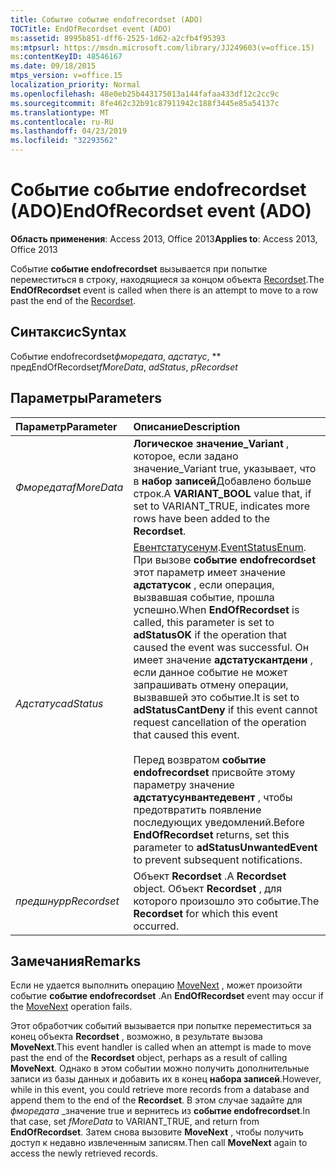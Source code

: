 ```yaml
---
title: Событие событие endofrecordset (ADO)
TOCTitle: EndOfRecordset event (ADO)
ms:assetid: 8995b851-dff6-2525-1d62-a2cfb4f95393
ms:mtpsurl: https://msdn.microsoft.com/library/JJ249603(v=office.15)
ms:contentKeyID: 48546167
ms.date: 09/18/2015
mtps_version: v=office.15
localization_priority: Normal
ms.openlocfilehash: 48e0eb25b443175013a144fafaa433df12c2cc9c
ms.sourcegitcommit: 8fe462c32b91c87911942c188f3445e85a54137c
ms.translationtype: MT
ms.contentlocale: ru-RU
ms.lasthandoff: 04/23/2019
ms.locfileid: "32293562"
---
```

# <a name="endofrecordset-event-ado"></a><span data-ttu-id="d8611-102">Событие событие endofrecordset (ADO)</span><span class="sxs-lookup"><span data-stu-id="d8611-102">EndOfRecordset event (ADO)</span></span>

<span data-ttu-id="d8611-103">**Область применения**: Access 2013, Office 2013</span><span class="sxs-lookup"><span data-stu-id="d8611-103">**Applies to**: Access 2013, Office 2013</span></span>

<span data-ttu-id="d8611-104">Событие **событие endofrecordset** вызывается при попытке переместиться в строку, находящиеся за концом объекта [Recordset](recordset-object-ado.md).</span><span class="sxs-lookup"><span data-stu-id="d8611-104">The **EndOfRecordset** event is called when there is an attempt to move to a row past the end of the [Recordset](recordset-object-ado.md).</span></span>

## <a name="syntax"></a><span data-ttu-id="d8611-105">Синтаксис</span><span class="sxs-lookup"><span data-stu-id="d8611-105">Syntax</span></span>

<span data-ttu-id="d8611-106">Событие endofrecordset*фморедата*, *адстатус*, \*\* пред</span><span class="sxs-lookup"><span data-stu-id="d8611-106">EndOfRecordset*fMoreData*, *adStatus*, *pRecordset*</span></span>

## <a name="parameters"></a><span data-ttu-id="d8611-107">Параметры</span><span class="sxs-lookup"><span data-stu-id="d8611-107">Parameters</span></span>

|<span data-ttu-id="d8611-108">Параметр</span><span class="sxs-lookup"><span data-stu-id="d8611-108">Parameter</span></span>|<span data-ttu-id="d8611-109">Описание</span><span class="sxs-lookup"><span data-stu-id="d8611-109">Description</span></span>|
|:--------|:----------|
|<span data-ttu-id="d8611-110">*Фморедата*</span><span class="sxs-lookup"><span data-stu-id="d8611-110">*fMoreData*</span></span> |<span data-ttu-id="d8611-111">**Логическое значение\_Variant** , которое, если задано значение\_Variant true, указывает, что в **набор записей**Добавлено больше строк.</span><span class="sxs-lookup"><span data-stu-id="d8611-111">A **VARIANT\_BOOL** value that, if set to VARIANT\_TRUE, indicates more rows have been added to the **Recordset**.</span></span>|
|<span data-ttu-id="d8611-112">*Адстатус*</span><span class="sxs-lookup"><span data-stu-id="d8611-112">*adStatus*</span></span> |<span data-ttu-id="d8611-113">[Евентстатусенум](eventstatusenum.md).</span><span class="sxs-lookup"><span data-stu-id="d8611-113">[EventStatusEnum](eventstatusenum.md).</span></span> <span data-ttu-id="d8611-114">При вызове **событие endofrecordset** этот параметр имеет значение **адстатусок** , если операция, вызвавшая событие, прошла успешно.</span><span class="sxs-lookup"><span data-stu-id="d8611-114">When **EndOfRecordset** is called, this parameter is set to **adStatusOK** if the operation that caused the event was successful.</span></span> <span data-ttu-id="d8611-115">Он имеет значение **адстатускантдени** , если данное событие не может запрашивать отмену операции, вызвавшей это событие.</span><span class="sxs-lookup"><span data-stu-id="d8611-115">It is set to **adStatusCantDeny** if this event cannot request cancellation of the operation that caused this event.</span></span><br/><br/><span data-ttu-id="d8611-116">Перед возвратом **событие endofrecordset** присвойте этому параметру значение **адстатусунвантедевент** , чтобы предотвратить появление последующих уведомлений.</span><span class="sxs-lookup"><span data-stu-id="d8611-116">Before **EndOfRecordset** returns, set this parameter to **adStatusUnwantedEvent** to prevent subsequent notifications.</span></span>|
|<span data-ttu-id="d8611-117">*предшнур*</span><span class="sxs-lookup"><span data-stu-id="d8611-117">*pRecordset*</span></span> | <span data-ttu-id="d8611-118">Объект **Recordset** .</span><span class="sxs-lookup"><span data-stu-id="d8611-118">A **Recordset** object.</span></span> <span data-ttu-id="d8611-119">Объект **Recordset** , для которого произошло это событие.</span><span class="sxs-lookup"><span data-stu-id="d8611-119">The **Recordset** for which this event occurred.</span></span>|

## <a name="remarks"></a><span data-ttu-id="d8611-120">Замечания</span><span class="sxs-lookup"><span data-stu-id="d8611-120">Remarks</span></span>

<span data-ttu-id="d8611-121">Если не удается выполнить операцию [MoveNext](movefirst-movelast-movenext-and-moveprevious-methods-ado.md) , может произойти событие **событие endofrecordset** .</span><span class="sxs-lookup"><span data-stu-id="d8611-121">An **EndOfRecordset** event may occur if the [MoveNext](movefirst-movelast-movenext-and-moveprevious-methods-ado.md) operation fails.</span></span>

<span data-ttu-id="d8611-122">Этот обработчик событий вызывается при попытке переместиться за конец объекта **Recordset** , возможно, в результате вызова **MoveNext**.</span><span class="sxs-lookup"><span data-stu-id="d8611-122">This event handler is called when an attempt is made to move past the end of the **Recordset** object, perhaps as a result of calling **MoveNext**.</span></span> <span data-ttu-id="d8611-123">Однако в этом событии можно получить дополнительные записи из базы данных и добавить их в конец **набора записей**.</span><span class="sxs-lookup"><span data-stu-id="d8611-123">However, while in this event, you could retrieve more records from a database and append them to the end of the **Recordset**.</span></span> <span data-ttu-id="d8611-124">В этом случае задайте для *фморедата* \_значение true и вернитесь из **событие endofrecordset**.</span><span class="sxs-lookup"><span data-stu-id="d8611-124">In that case, set *fMoreData* to VARIANT\_TRUE, and return from **EndOfRecordset**.</span></span> <span data-ttu-id="d8611-125">Затем снова вызовите **MoveNext** , чтобы получить доступ к недавно извлеченным записям.</span><span class="sxs-lookup"><span data-stu-id="d8611-125">Then call **MoveNext** again to access the newly retrieved records.</span></span>

